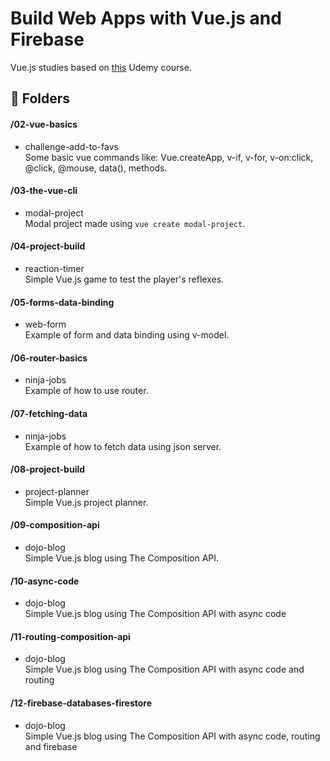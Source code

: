 # Build Web Apps with Vue.js and Firebase

Vue.js studies based on <a href="https://www.udemy.com/course/build-web-apps-with-vuejs-firebase" target="_blank">this</a> Udemy course.

## :file_folder: Folders
#### /02-vue-basics
* challenge-add-to-favs\
Some basic vue commands like: Vue.createApp, v-if, v-for, v-on:click, @click, @mouse, data(), methods.
#### /03-the-vue-cli
* modal-project\
Modal project made using `vue create modal-project`.
#### /04-project-build
* reaction-timer\
Simple Vue.js game to test the player's reflexes.
#### /05-forms-data-binding
* web-form\
Example of form and data binding using v-model.
#### /06-router-basics
* ninja-jobs\
Example of how to use router.
#### /07-fetching-data
* ninja-jobs\
Example of how to fetch data using json server.
#### /08-project-build
* project-planner\
Simple Vue.js project planner.
#### /09-composition-api
* dojo-blog\
Simple Vue.js blog using The Composition API.
#### /10-async-code
* dojo-blog\
Simple Vue.js blog using The Composition API with async code
#### /11-routing-composition-api
* dojo-blog\
Simple Vue.js blog using The Composition API with async code and routing
#### /12-firebase-databases-firestore
* dojo-blog\
Simple Vue.js blog using The Composition API with async code, routing and firebase

